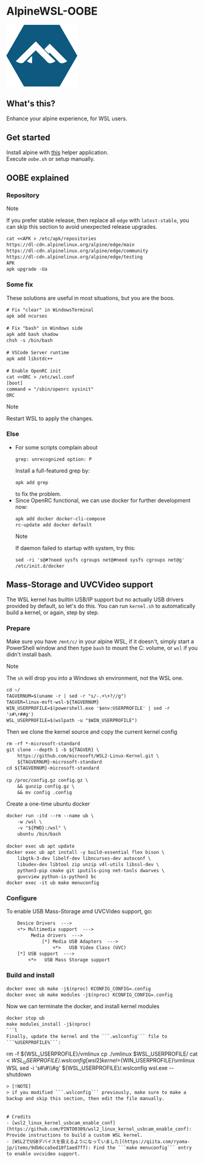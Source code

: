 # AlpineWSL-OOBE
![Alpine Linux](alpinelinux-logo.png)


## What's this?
Enhance your alpine experience, for WSL users.

## Get started
Install alpine with [this](https://apps.microsoft.com/detail/9P804CRF0395) helper application.\
Execute ```oobe.sh``` or setup manually.

## OOBE explained
### Repository
> [!NOTE]
> If you prefer stable release, then replace all ```edge``` with ```latest-stable```, you can skip this section to avoid unexpected release upgrades.
```
cat <<APK > /etc/apk/repositories
https://dl-cdn.alpinelinux.org/alpine/edge/main
https://dl-cdn.alpinelinux.org/alpine/edge/community
https://dl-cdn.alpinelinux.org/alpine/edge/testing
APK
apk upgrade -Ua
```
### Some fix
These solutions are useful in most situations, but you are the boos.
```
# Fix "clear" in WindowsTerminal
apk add ncurses

# Fix "bash" in Windows side
apk add bash shadow
chsh -s /bin/bash

# VSCode Server runtime
apk add libstdc++

# Enable OpenRC init
cat <<ORC > /etc/wsl.conf
[boot]
command = "/sbin/openrc sysinit"
ORC
```
> [!NOTE]
> Restart WSL to apply the changes.
### Else
- For some scripts complain about
  ```
  grep: unrecognized option: P
  ```
  Install a full-featured grep by:
  ```
  apk add grep
  ```
  to fix the problem.
- Since OpenRC functional, we can use docker for further development now:
  ```
  apk add docker docker-cli-compose
  rc-update add docker default
  ```
  > [!NOTE]
  > If daemon failed to startup with system, try this:
  > ```
  > sed -ri 's@#?need sysfs cgroups net@#need sysfs cgroups net@g' /etc/init.d/docker
  > ```

## Mass-Storage and UVCVideo support
The WSL kernel has builtin USB/IP support but no actually USB drivers provided by default, so let's do this.
You can run ```kernel.sh``` to automatically build a kernel, or again, step by step.
### Prepare
Make sure you have ```/mnt/c/``` in your alpine WSL, if it doesn't, simply start a PowerShell window and then type  ```bash``` to mount the C: volume, or ```wsl``` if you didn't install bash.
> [!NOTE]
> The ```sh``` will drop you into a Windows sh environment, not the WSL one.
```
cd ~/
TAGVERNUM=$(uname -r | sed -r "s/-.+\+?//g")
TAGVER=linux-msft-wsl-${TAGVERNUM}
WIN_USERPROFILE=$(powershell.exe '$env:USERPROFILE' | sed -r 's#\r##g')
WSL_USERPROFILE=$(wslpath -u "$WIN_USERPROFILE")
```
Then we clone the kernel source and copy the current kernel config
```
rm -rf *-microsoft-standard
git clone --depth 1 -b ${TAGVER} \
    https://github.com/microsoft/WSL2-Linux-Kernel.git \
    ${TAGVERNUM}-microsoft-standard
cd ${TAGVERNUM}-microsoft-standard

cp /proc/config.gz config.gz \
    && gunzip config.gz \
    && mv config .config
```
Create a one-time ubuntu docker
```
docker run -itd --rm --name ub \
    -w /wsl \
    -v "${PWD}:/wsl" \
    ubuntu /bin/bash

docker exec ub apt update
docker exec ub apt install -y build-essential flex bison \
    libgtk-3-dev libelf-dev libncurses-dev autoconf \
    libudev-dev libtool zip unzip v4l-utils libssl-dev \
    python3-pip cmake git iputils-ping net-tools dwarves \
    guvcview python-is-python3 bc
docker exec -it ub make menuconfig
```
### Configure
To enable USB Mass-Storage amd UVCVideo support, go:
```     
    Device Drivers  --->
    <*> Multimedia support  --->
         Media drivers  --->
             [*] Media USB Adapters  --->
                 <*>   USB Video Class (UVC)
    [*] USB support  --->
        <*>   USB Mass Storage support
```
### Build and install
```
docker exec ub make -j$(nproc) KCONFIG_CONFIG=.config
docker exec ub make modules -j$(nproc) KCONFIG_CONFIG=.config
```
Now we can terminate the docker, and install kernel modules
```
docker stop ub
make modules_install -j$(nproc)
```l
Finally, update the kernel and the ```.wslconfig``` file to ```%USERPROFILE%```:
```
rm -f ${WSL_USERPROFILE}/vmlinux
cp ./vmlinux $WSL_USERPROFILE/
cat <<WSL > ${WSL_USERPROFILE}/.wslconfig
[wsl2]
kernel=${WIN_USERPROFILE}\vmlinux
WSL
sed -i 's#\\#\\\\#g' ${WSL_USERPROFILE}/.wslconfig
wsl.exe --shutdown
```
> [!NOTE]
> if you modified ```.wslconfig``` previously, make sure to make a backup and skip this section, then edit the file manually.


# Credits
- [wsl2_linux_kernel_usbcam_enable_conf](https://github.com/PINTO0309/wsl2_linux_kernel_usbcam_enable_conf): Provide instructions to build a custom WSL kernel.
- [WSL2でUSBデバイスを扱えるようになっていました](https://qiita.com/ryoma-jp/items/9db6cca5ed10f1aed7ff): Find the ```make menuconfig``` entry to enable uvcvideo support.